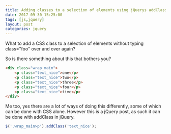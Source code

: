 ```yaml
---
title: Adding classes to a selection of elements using jQuerys addClass
date: 2017-09-30 15:25:00
tags: [js,jquery]
layout: post
categories: jquery
---
```


What to add a CSS class to a selection of elements without typing class="foo" over and over again?

<!-- more -->

So is there something about this that bothers you?

```html
<div class="wrap_main">
    <p class="text_nice">one</p>
    <p class="text_nice">two</p>
    <p class="text_nice">three</p>
    <p class="text_nice">four</p>
    <p class="text_nice">tive</p>
</div>
```

Me too, yes there are a lot of ways of doing this differently, some of which can be done with CSS alone. However this is a jQuery post, as such it can be done with addClass in jQuery.

```js
$('.wrap_main>p').addClass('text_nice');
```